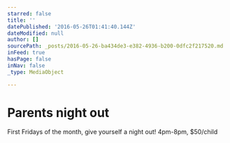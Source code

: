 ```yaml
---
starred: false
title: ''
datePublished: '2016-05-26T01:41:40.144Z'
dateModified: null
author: []
sourcePath: _posts/2016-05-26-ba434de3-e382-4936-b200-0dfc2f217520.md
inFeed: true
hasPage: false
inNav: false
_type: MediaObject

---
```

# Parents night out

First Fridays of the month, give yourself a night out! 4pm-8pm, $50/child